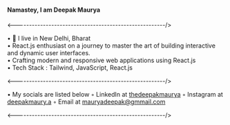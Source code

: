 #### Namastey, I am Deepak Maurya

<------------------------------------------------------/>

• 📌 I live in New Delhi, Bharat <br>
• React.js enthusiast on a journey to master the art of building interactive and dynamic user interfaces. <br>
• Crafting modern and responsive web applications using React.js <br>
• Tech Stack : Tailwind, JavaScript, React.js <br>

<------------------------------------------------------/>

• My socials are listed below
  ◦ LinkedIn at <a href="linkedin.com/in/thedeepakmaurya">thedeepakmaurya</a>
  ◦ Instagram at <a href="instagram.com/deepakmaury.a">deepakmaury.a</a>
  ◦ Email at mauryadeepak@gmmail.com

<------------------------------------------------------/>


<!--
**thedeepakmaurya/thedeepakmaurya** is a ✨ _special_ ✨ repository because its `README.md` (this file) appears on your GitHub profile.

Here are some ideas to get you started:

- 🔭 I’m currently working on ...
- 🌱 I’m currently learning ...
- 👯 I’m looking to collaborate on ...
- 🤔 I’m looking for help with ...
- 💬 Ask me about ...
- 📫 How to reach me: ...
- 😄 Pronouns: ...
- ⚡ Fun fact: ...
-->
